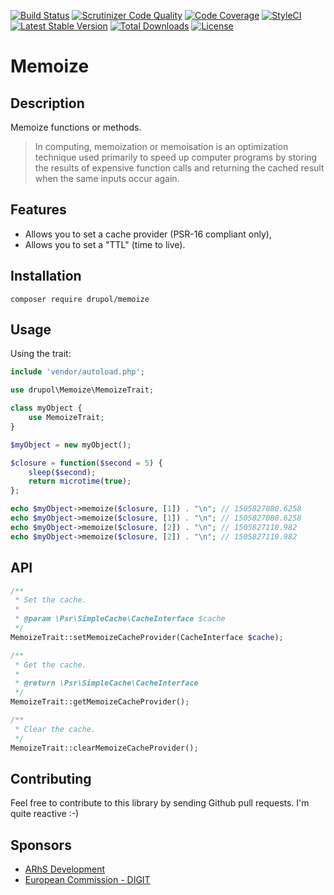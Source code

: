 [![Build Status](https://www.travis-ci.org/drupol/memoize.svg?branch=master)](https://www.travis-ci.org/drupol/memoize)
[![Scrutinizer Code Quality](https://scrutinizer-ci.com/g/drupol/memoize/badges/quality-score.png?b=master)](https://scrutinizer-ci.com/g/drupol/memoize/?branch=master)
[![Code Coverage](https://scrutinizer-ci.com/g/drupol/memoize/badges/coverage.png?b=master)](https://scrutinizer-ci.com/g/drupol/memoize/?branch=master)
[![StyleCI](https://styleci.io/repos/104074893/shield?branch=master)](https://styleci.io/repos/104074893)
[![Latest Stable Version](https://poser.pugx.org/drupol/memoize/v/stable)](https://packagist.org/packages/drupol/memoize)
[![Total Downloads](https://poser.pugx.org/drupol/memoize/downloads)](https://packagist.org/packages/drupol/memoize)
[![License](https://poser.pugx.org/drupol/memoize/license)](https://packagist.org/packages/drupol/memoize)

# Memoize

## Description

Memoize functions or methods.

> In computing, memoization or memoisation is an optimization technique used primarily to speed up computer programs by storing the results of expensive function calls and returning the cached result when the same inputs occur again.

## Features

* Allows you to set a cache provider (PSR-16 compliant only),
* Allows you to set a "TTL" (time to live).

## Installation

`composer require drupol/memoize`

## Usage

Using the trait:

```php
include 'vendor/autoload.php';

use drupol\Memoize\MemoizeTrait;

class myObject {
    use MemoizeTrait;
}

$myObject = new myObject();

$closure = function($second = 5) {
    sleep($second);
    return microtime(true);
};

echo $myObject->memoize($closure, [1]) . "\n"; // 1505827080.6258
echo $myObject->memoize($closure, [1]) . "\n"; // 1505827080.6258
echo $myObject->memoize($closure, [2]) . "\n"; // 1505827110.982
echo $myObject->memoize($closure, [2]) . "\n"; // 1505827110.982
```

## API

```php
/**
 * Set the cache.
 *
 * @param \Psr\SimpleCache\CacheInterface $cache
 */
MemoizeTrait::setMemoizeCacheProvider(CacheInterface $cache);
```

```php
/**
 * Get the cache.
 *
 * @return \Psr\SimpleCache\CacheInterface
 */
MemoizeTrait::getMemoizeCacheProvider();
```

```php
/**
 * Clear the cache.
 */
MemoizeTrait::clearMemoizeCacheProvider();
```

## Contributing

Feel free to contribute to this library by sending Github pull requests. I'm quite reactive :-)

## Sponsors

* [ARhS Development](https://www.arhs-group.com)
* [European Commission - DIGIT](https://github.com/ec-europa)
